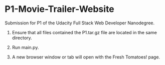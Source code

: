 # P1-Movie-Trailer-Website
Submission for P1 of the Udacity Full Stack Web Developer Nanodegree.

1. Ensure that all files contained the P1.tar.gz file are
located in the same directory.

2. Run main.py.

3. A new browser window or tab will open with the Fresh Tomatoes!
page.
